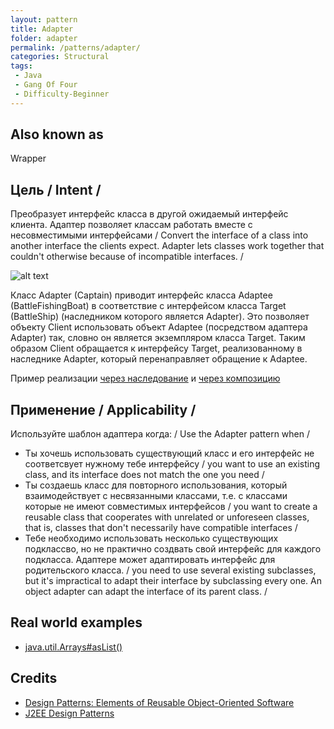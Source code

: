 ```yaml
---
layout: pattern
title: Adapter
folder: adapter
permalink: /patterns/adapter/
categories: Structural
tags:
 - Java
 - Gang Of Four
 - Difficulty-Beginner
---
```


## Also known as
Wrapper

## Цель / Intent /
Преобразует интерфейс класса в другой ожидаемый интерфейс клиента. Адаптер позволяет классам работать вместе с несовместимыми интерфейсами / Convert the interface of a class into another interface the clients
expect. Adapter lets classes work together that couldn't otherwise because of
incompatible interfaces. / 

![alt text](./etc/adapter.png "Adapter")

Класс Adapter (Captain) приводит интерфейс класса Adaptee (BattleFishingBoat) в соответствие с интерфейсом класса Target (BattleShip) (наследником которого является Adapter). Это позволяет объекту Client использовать объект Adaptee (посредством адаптера Adapter) так, словно он является экземпляром класса Target. Таким образом Client обращается к интерфейсу Target, реализованному в наследнике Adapter, который перенаправляет обращение к Adaptee.

Пример реализации [через наследование](https://ru.wikipedia.org/wiki/%D0%90%D0%B4%D0%B0%D0%BF%D1%82%D0%B5%D1%80_(%D1%88%D0%B0%D0%B1%D0%BB%D0%BE%D0%BD_%D0%BF%D1%80%D0%BE%D0%B5%D0%BA%D1%82%D0%B8%D1%80%D0%BE%D0%B2%D0%B0%D0%BD%D0%B8%D1%8F)#Java) и [через композицию](https://ru.wikipedia.org/wiki/%D0%90%D0%B4%D0%B0%D0%BF%D1%82%D0%B5%D1%80_(%D1%88%D0%B0%D0%B1%D0%BB%D0%BE%D0%BD_%D0%BF%D1%80%D0%BE%D0%B5%D0%BA%D1%82%D0%B8%D1%80%D0%BE%D0%B2%D0%B0%D0%BD%D0%B8%D1%8F)#Java_2)

## Применение / Applicability /
Используйте шаблон адаптера когда: / Use the Adapter pattern when /

* Ты хочешь использовать существующий класс и его интерфейс не соответсвует нужному тебе интерфейсу / you want to use an existing class, and its interface does not match the one you need /
* Ты создаешь класс для повторного использования, который взаимодействует с несвязанными классами, т.е. с классами которые не имеют совместимых интерфейсов / you want to create a reusable class that cooperates with unrelated or unforeseen classes, that is, classes that don't necessarily have compatible interfaces /
* Тебе необходимо использовать несколько существующих подклассво, но не практично создвать свой интерфейс для каждого подкласса. Адаптере может адаптировать интерфейс для родительского класса. / you need to use several existing subclasses, but it's impractical to adapt their interface by subclassing every one. An object adapter can adapt the interface of its parent class. /

## Real world examples

* [java.util.Arrays#asList()](http://docs.oracle.com/javase/8/docs/api/java/util/Arrays.html#asList%28T...%29)

## Credits

* [Design Patterns: Elements of Reusable Object-Oriented Software](http://www.amazon.com/Design-Patterns-Elements-Reusable-Object-Oriented/dp/0201633612)
* [J2EE Design Patterns](http://www.amazon.com/J2EE-Design-Patterns-William-Crawford/dp/0596004273/ref=sr_1_2)

